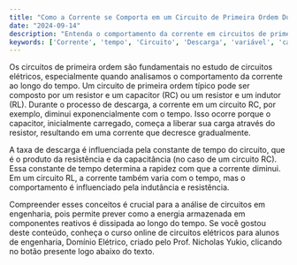 ```yaml
---
title: "Como a Corrente se Comporta em um Circuito de Primeira Ordem Durante a Descarga?"
date: "2024-09-14"
description: "Entenda o comportamento da corrente em circuitos de primeira ordem durante o processo de descarga."
keywords: ['Corrente', 'tempo', 'Circuito', 'Descarga', 'variável', 'carga']
---
```


Os circuitos de primeira ordem são fundamentais no estudo de circuitos elétricos, especialmente quando analisamos o comportamento da corrente ao longo do tempo. Um circuito de primeira ordem típico pode ser composto por um resistor e um capacitor (RC) ou um resistor e um indutor (RL). Durante o processo de descarga, a corrente em um circuito RC, por exemplo, diminui exponencialmente com o tempo. Isso ocorre porque o capacitor, inicialmente carregado, começa a liberar sua carga através do resistor, resultando em uma corrente que decresce gradualmente.

A taxa de descarga é influenciada pela constante de tempo do circuito, que é o produto da resistência e da capacitância (no caso de um circuito RC). Essa constante de tempo determina a rapidez com que a corrente diminui. Em um circuito RL, a corrente também varia com o tempo, mas o comportamento é influenciado pela indutância e resistência.

Compreender esses conceitos é crucial para a análise de circuitos em engenharia, pois permite prever como a energia armazenada em componentes reativos é dissipada ao longo do tempo. Se você gostou deste conteúdo, conheça o curso online de circuitos elétricos para alunos de engenharia, Domínio Elétrico, criado pelo Prof. Nicholas Yukio, clicando no botão presente logo abaixo do texto.